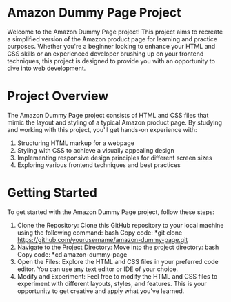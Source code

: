 
 # Amazon Dummy Page Project

Welcome to the Amazon Dummy Page project! This project aims to recreate a simplified version of the Amazon product page for learning and practice purposes. Whether you're a beginner looking to enhance your HTML and CSS skills or an experienced developer brushing up on your frontend techniques, this project is designed to provide you with an opportunity to dive into web development.

# Project Overview
The Amazon Dummy Page project consists of HTML and CSS files that mimic the layout and styling of a typical Amazon product page. By studying and working with this project, you'll get hands-on experience with:

1) Structuring HTML markup for a webpage
2) Styling with CSS to achieve a visually appealing design
3) Implementing responsive design principles for different screen sizes
4) Exploring various frontend techniques and best practices

 # Getting Started
To get started with the Amazon Dummy Page project, follow these steps:

1) Clone the Repository: Clone this GitHub repository to your local machine using the following command:
bash
Copy code:
 *git clone https://github.com/yourusername/amazon-dummy-page.git
2) Navigate to the Project Directory: Move into the project directory:
bash
Copy code:
*cd amazon-dummy-page
4) Open the Files: Explore the HTML and CSS files in your preferred code editor. You can use any text editor or IDE of your choice.
5) Modify and Experiment: Feel free to modify the HTML and CSS files to experiment with different layouts, styles, and features. This is your opportunity to get creative and apply what you've learned.
